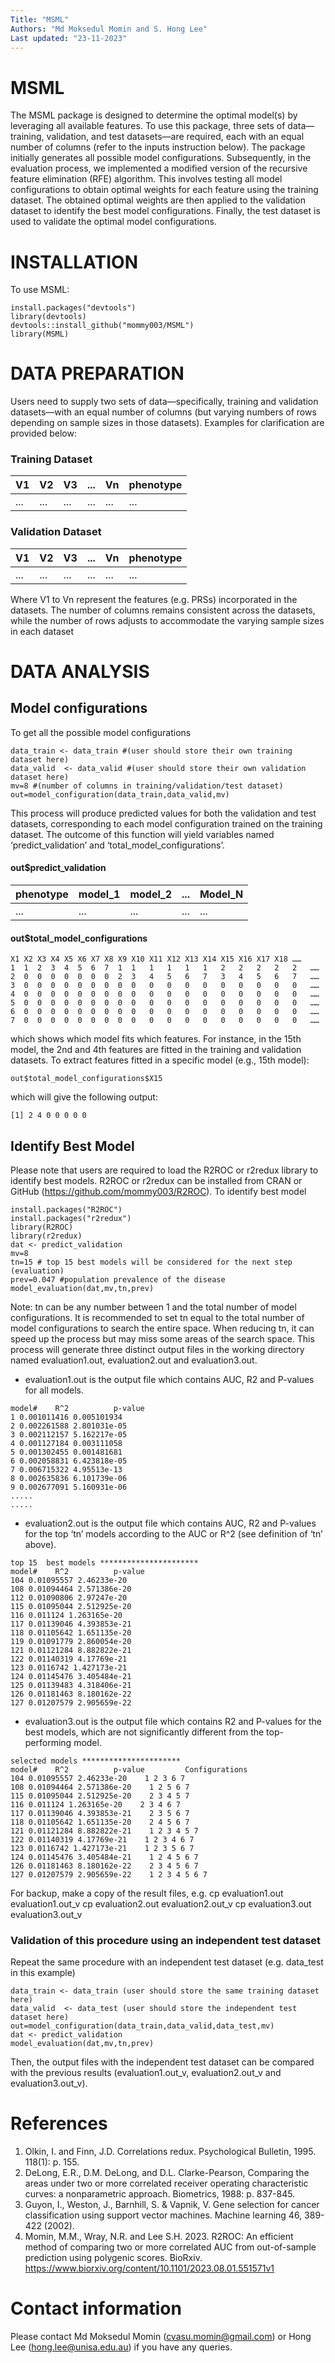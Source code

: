 ```yaml
---
Title: "MSML"
Authors: "Md Moksedul Momin and S. Hong Lee"
Last updated: "23-11-2023"
---
```


# MSML
The MSML package is designed to determine the optimal model(s) by leveraging all available features. To use this package, three sets of data—training, validation, and test datasets—are required, each with an equal number of columns (refer to the inputs instruction below). The package initially generates all possible model configurations. Subsequently, in the evaluation process, we implemented a modified version of the recursive feature elimination (RFE) algorithm. This involves testing all model configurations to obtain optimal weights for each feature using the training dataset. The obtained optimal weights are then applied to the validation dataset to identify the best model configurations. Finally, the test dataset is used to validate the optimal model configurations.

# INSTALLATION
To use MSML:
```
install.packages("devtools")
library(devtools)
devtools::install_github("mommy003/MSML")
library(MSML) 
```
# DATA PREPARATION
Users need to supply two sets of data—specifically, training and validation datasets—with an equal number of columns (but varying numbers of rows depending on sample sizes in those datasets). Examples for clarification are provided below:
### Training Dataset
|     V1    |     V2    |     V3    | ... |     Vn    |    phenotype    |
|-----------|-----------|-----------|-----|-----------|-----------------|
|    ...    |    ...    |    ...    | ... |    ...    |       ...       |

### Validation Dataset
|     V1    |     V2    |     V3    | ... |     Vn    |    phenotype    |
|-----------|-----------|-----------|-----|-----------|-----------------|
|    ...    |    ...    |    ...    | ... |    ...    |       ...       |

Where V1 to Vn represent the features (e.g. PRSs) incorporated in the datasets. The number of columns remains consistent across the datasets, while the number of rows adjusts to accommodate the varying sample sizes in each dataset

# DATA ANALYSIS
## Model configurations 
To get all the possible model configurations  
```
data_train <- data_train #(user should store their own training dataset here)
data_valid  <- data_valid #(user should store their own validation dataset here)
mv=8 #(number of columns in training/validation/test dataset)
out=model_configuration(data_train,data_valid,mv)
```

This process will produce predicted values for both the validation and test datasets, corresponding to each model configuration trained on the training dataset. The outcome of this function will yield variables named ‘predict_validation’ and ‘total_model_configurations’. 
#### out$predict_validation  
| phenotype | model_1   | model_2   | ... | Model_N   | 
|-----------|-----------|-----------|-----|-----------|
|    ...    |    ...    |    ...    | ... |    ...    |


#### out$total_model_configurations
```
X1 X2 X3 X4 X5 X6 X7 X8 X9 X10 X11 X12 X13 X14 X15 X16 X17 X18 ……
1  1  2  3  4  5  6  7  1  1   1   1   1   1   2   2   2   2   2   ……
2  0  0  0  0  0  0  0  2  3   4   5   6   7   3   4   5   6   7   ……
3  0  0  0  0  0  0  0  0  0   0   0   0   0   0   0   0   0   0   ……
4  0  0  0  0  0  0  0  0  0   0   0   0   0   0   0   0   0   0   ……
5  0  0  0  0  0  0  0  0  0   0   0   0   0   0   0   0   0   0   ……
6  0  0  0  0  0  0  0  0  0   0   0   0   0   0   0   0   0   0   ……
7  0  0  0  0  0  0  0  0  0   0   0   0   0   0   0   0   0   0   ……
```
which shows which model fits which features. For instance, in the 15th model, the 2nd and 4th features are fitted in the training and validation datasets. To extract features fitted in a specific model (e.g., 15th model):  

```
out$total_model_configurations$X15
```

which will give the following output:
```
[1] 2 4 0 0 0 0 0
```

## Identify Best Model
Please note that users are required to load the R2ROC or r2redux  library to identify best models. R2ROC or r2redux can be installed from CRAN or GitHub (https://github.com/mommy003/R2ROC). To identify best model
```
install.packages("R2ROC")
install.packages("r2redux")
library(R2ROC)
library(r2redux)
dat <- predict_validation
mv=8 
tn=15 # top 15 best models will be considered for the next step (evaluation) 
prev=0.047 #population prevalence of the disease
model_evaluation(dat,mv,tn,prev)
```
Note: tn can be any number between 1 and the total number of model configurations. It is recommended to set tn equal to the total number of model configurations to search the entire space. When reducing tn, it can speed up the process but may miss some areas of the search space. This process will generate three distinct output files in the working directory named evaluation1.out, evaluation2.out and evaluation3.out.

-	evaluation1.out is the output file which contains AUC, R2 and P-values for all models.
```
model#    R^2          p-value
1 0.001011416 0.005101934
2 0.002261588 2.801031e-05
3 0.002112157 5.162217e-05
4 0.001127184 0.003111058
5 0.001302455 0.001481681
6 0.002058831 6.423818e-05
7 0.006715322 4.95513e-13
8 0.002635836 6.101739e-06
9 0.002677091 5.160931e-06
.....
.....
```
-	evaluation2.out is the output file which contains AUC, R2 and P-values for the top ‘tn’ models according to the AUC or R^2 (see definition of ‘tn’ above).
```
top 15  best models **********************
model#    R^2          p-value
104 0.01095557 2.46233e-20
108 0.01094464 2.571386e-20
112 0.01090806 2.97247e-20
115 0.01095044 2.512925e-20
116 0.011124 1.263165e-20
117 0.01139046 4.393853e-21
118 0.01105642 1.651135e-20
119 0.01091779 2.860054e-20
121 0.01121284 8.882822e-21
122 0.01140319 4.17769e-21
123 0.0116742 1.427173e-21
124 0.01145476 3.405484e-21
125 0.01139483 4.318406e-21
126 0.01181463 8.180162e-22
127 0.01207579 2.905659e-22
```
-	evaluation3.out is the output file which contains R2 and P-values for the best models, which are not significantly different from the top-performing model.
```
selected models **********************
model#    R^2          p-value         Configurations
104 0.01095557 2.46233e-20    1 2 3 6 7
108 0.01094464 2.571386e-20    1 2 5 6 7
115 0.01095044 2.512925e-20    2 3 4 5 7
116 0.011124 1.263165e-20    2 3 4 6 7
117 0.01139046 4.393853e-21    2 3 5 6 7
118 0.01105642 1.651135e-20    2 4 5 6 7
121 0.01121284 8.882822e-21    1 2 3 4 5 7
122 0.01140319 4.17769e-21    1 2 3 4 6 7
123 0.0116742 1.427173e-21    1 2 3 5 6 7
124 0.01145476 3.405484e-21    1 2 4 5 6 7
126 0.01181463 8.180162e-22    2 3 4 5 6 7
127 0.01207579 2.905659e-22    1 2 3 4 5 6 7
```
For backup, make a copy of the result files, e.g.
cp evaluation1.out evaluation1.out_v
cp evaluation2.out evaluation2.out_v
cp evaluation3.out evaluation3.out_v

### Validation of this procedure using an independent test dataset
Repeat the same procedure with an independent test dataset (e.g. data_test in this example)
```
data_train <- data_train (user should store the same training dataset here)
data_valid  <- data_test (user should store the independent test dataset here)
out=model_configuration(data_train,data_valid,data_test,mv)
dat <- predict_validation
model_evaluation(dat,mv,tn,prev)
```
Then, the output files with the independent test dataset can be compared with the previous results (evaluation1.out_v, evaluation2.out_v and evaluation3.out_v).  

# References
1. Olkin, I. and  Finn, J.D. Correlations redux. Psychological Bulletin, 1995. 118(1): p. 155.
2. DeLong, E.R., D.M. DeLong, and D.L. Clarke-Pearson, Comparing the areas under two or more correlated receiver operating characteristic curves: a nonparametric approach. Biometrics, 1988: p. 837-845.
3. Guyon, I., Weston, J., Barnhill, S. & Vapnik, V. Gene selection for cancer classification using support vector machines. Machine learning 46, 389-422 (2002).
4. Momin, M.M., Wray, N.R. and Lee S.H. 2023. R2ROC: An efficient method of comparing two or more correlated AUC from out-of-sample prediction using polygenic scores. BioRxiv. https://www.biorxiv.org/content/10.1101/2023.08.01.551571v1
   
# Contact information
Please contact Md Moksedul Momin (cvasu.momin@gmail.com) or Hong Lee (hong.lee@unisa.edu.au) if you have any queries.
